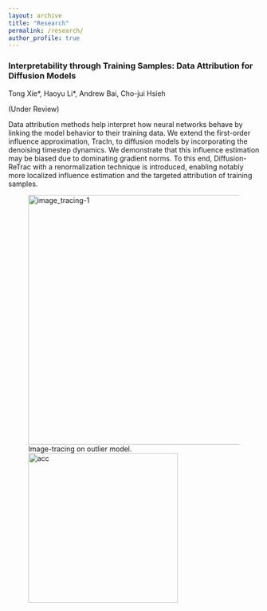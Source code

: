 ```yaml
---
layout: archive
title: "Research"
permalink: /research/
author_profile: true
---
```


### Interpretability through Training Samples: Data Attribution for Diffusion Models
Tong Xie\*, Haoyu Li\*, Andrew Bai, Cho-jui Hsieh

(Under Review)

Data attribution methods help interpret how neural networks behave by linking the model behavior to their training data. We extend the first-order influence approximation, TracIn, to diffusion models by incorporating the denoising timestep dynamics. We demonstrate that this influence estimation may be biased due to dominating gradient norms. To this end, Diffusion-ReTrac with a renormalization technique is introduced, enabling notably more localized influence estimation and the targeted attribution of training samples.

<figure>
  <img src="https://github.com/txie1/txie1.github.io/assets/117710195/c7977afc-5273-4da5-8469-900a90ce9af8" alt="image_tracing-1" width="500"/>
  <figcaption>Image-tracing on outlier model.</figcaption>

  <img scr="https://github.com/txie1/txie1.github.io/assets/117710195/2977d254-0c11-4c13-912b-10d5b53005f9" alt="acc" width="300"/>
</figure>


